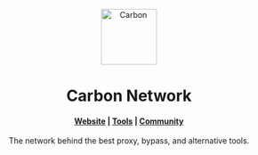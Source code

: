 <p align="center">
  <a href="https://github.com/Carbon-Dev-Network">
    <img alt="Carbon" src="https://raw.githubusercontent.com/Carbon-Dev-Network/.github/main/CarbonLogo.png" width="100" />
  </a>
</p>
<h1 align="center">
  Carbon Network
</h1>

<h4 align="center">
  <a href="https://github.com/Carbon-Dev-Network">Website</a> |
  <a href="https://github.com/Carbon-Dev-Network">Tools</a> |
  <a href="https://github.com/Carbon-Dev-Network">Community</a>
</h4>

<p align="center">
The network behind the best proxy, bypass, and alternative tools.
</p>
